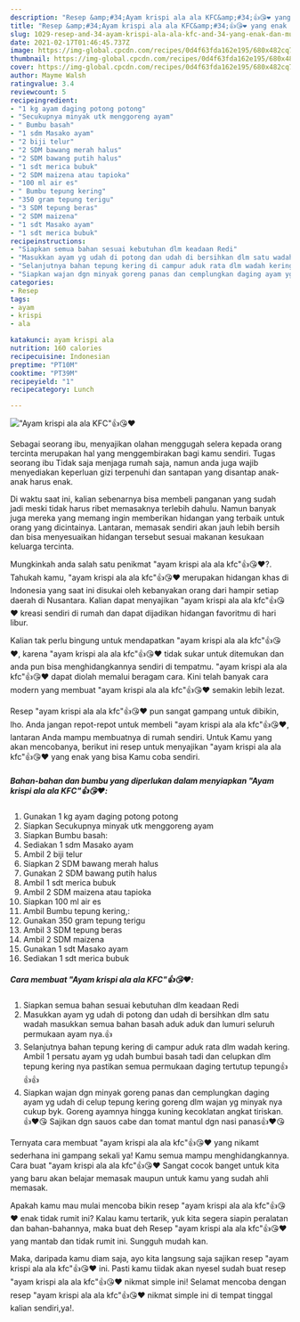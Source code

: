 ```yaml
---
description: "Resep &amp;#34;Ayam krispi ala ala KFC&amp;#34;👍😘❤️ yang enak dan Mudah Dibuat"
title: "Resep &amp;#34;Ayam krispi ala ala KFC&amp;#34;👍😘❤️ yang enak dan Mudah Dibuat"
slug: 1029-resep-and-34-ayam-krispi-ala-ala-kfc-and-34-yang-enak-dan-mudah-dibuat
date: 2021-02-17T01:46:45.737Z
image: https://img-global.cpcdn.com/recipes/0d4f63fda162e195/680x482cq70/ayam-krispi-ala-ala-kfc👍😘❤️-foto-resep-utama.jpg
thumbnail: https://img-global.cpcdn.com/recipes/0d4f63fda162e195/680x482cq70/ayam-krispi-ala-ala-kfc👍😘❤️-foto-resep-utama.jpg
cover: https://img-global.cpcdn.com/recipes/0d4f63fda162e195/680x482cq70/ayam-krispi-ala-ala-kfc👍😘❤️-foto-resep-utama.jpg
author: Mayme Walsh
ratingvalue: 3.4
reviewcount: 5
recipeingredient:
- "1 kg ayam daging potong potong"
- "Secukupnya minyak utk menggoreng ayam"
- " Bumbu basah"
- "1 sdm Masako ayam"
- "2 biji telur"
- "2 SDM bawang merah halus"
- "2 SDM bawang putih halus"
- "1 sdt merica bubuk"
- "2 SDM maizena atau tapioka"
- "100 ml air es"
- " Bumbu tepung kering"
- "350 gram tepung terigu"
- "3 SDM tepung beras"
- "2 SDM maizena"
- "1 sdt Masako ayam"
- "1 sdt merica bubuk"
recipeinstructions:
- "Siapkan semua bahan sesuai kebutuhan dlm keadaan Redi"
- "Masukkan ayam yg udah di potong dan udah di bersihkan dlm satu wadah masukkan semua bahan basah aduk aduk dan lumuri seluruh permukaan ayam nya.👍"
- "Selanjutnya bahan tepung kering di campur aduk rata dlm wadah kering. Ambil 1 persatu ayam yg udah bumbui basah tadi dan celupkan dlm tepung kering nya pastikan semua permukaan daging tertutup tepung👍👍👍"
- "Siapkan wajan dgn minyak goreng panas dan cemplungkan daging ayam yg udah di celup tepung kering goreng dlm wajan yg minyak nya cukup byk. Goreng ayamnya hingga kuning kecoklatan angkat tiriskan.👍❤️😘 Sajikan dgn sauos cabe dan tomat mantul dgn nasi panas👍❤️😘"
categories:
- Resep
tags:
- ayam
- krispi
- ala

katakunci: ayam krispi ala 
nutrition: 160 calories
recipecuisine: Indonesian
preptime: "PT10M"
cooktime: "PT39M"
recipeyield: "1"
recipecategory: Lunch

---
```



![&#34;Ayam krispi ala ala KFC&#34;👍😘❤️](https://img-global.cpcdn.com/recipes/0d4f63fda162e195/680x482cq70/ayam-krispi-ala-ala-kfc👍😘❤️-foto-resep-utama.jpg)

Sebagai seorang ibu, menyajikan olahan menggugah selera kepada orang tercinta merupakan hal yang menggembirakan bagi kamu sendiri. Tugas seorang ibu Tidak saja menjaga rumah saja, namun anda juga wajib menyediakan keperluan gizi terpenuhi dan santapan yang disantap anak-anak harus enak.

Di waktu  saat ini, kalian sebenarnya bisa membeli panganan yang sudah jadi meski tidak harus ribet memasaknya terlebih dahulu. Namun banyak juga mereka yang memang ingin memberikan hidangan yang terbaik untuk orang yang dicintainya. Lantaran, memasak sendiri akan jauh lebih bersih dan bisa menyesuaikan hidangan tersebut sesuai makanan kesukaan keluarga tercinta. 



Mungkinkah anda salah satu penikmat &#34;ayam krispi ala ala kfc&#34;👍😘❤️?. Tahukah kamu, &#34;ayam krispi ala ala kfc&#34;👍😘❤️ merupakan hidangan khas di Indonesia yang saat ini disukai oleh kebanyakan orang dari hampir setiap daerah di Nusantara. Kalian dapat menyajikan &#34;ayam krispi ala ala kfc&#34;👍😘❤️ kreasi sendiri di rumah dan dapat dijadikan hidangan favoritmu di hari libur.

Kalian tak perlu bingung untuk mendapatkan &#34;ayam krispi ala ala kfc&#34;👍😘❤️, karena &#34;ayam krispi ala ala kfc&#34;👍😘❤️ tidak sukar untuk ditemukan dan anda pun bisa menghidangkannya sendiri di tempatmu. &#34;ayam krispi ala ala kfc&#34;👍😘❤️ dapat diolah memalui beragam cara. Kini telah banyak cara modern yang membuat &#34;ayam krispi ala ala kfc&#34;👍😘❤️ semakin lebih lezat.

Resep &#34;ayam krispi ala ala kfc&#34;👍😘❤️ pun sangat gampang untuk dibikin, lho. Anda jangan repot-repot untuk membeli &#34;ayam krispi ala ala kfc&#34;👍😘❤️, lantaran Anda mampu membuatnya di rumah sendiri. Untuk Kamu yang akan mencobanya, berikut ini resep untuk menyajikan &#34;ayam krispi ala ala kfc&#34;👍😘❤️ yang enak yang bisa Kamu coba sendiri.

<!--inarticleads1-->

##### Bahan-bahan dan bumbu yang diperlukan dalam menyiapkan &#34;Ayam krispi ala ala KFC&#34;👍😘❤️:

1. Gunakan 1 kg ayam daging potong potong
1. Siapkan Secukupnya minyak utk menggoreng ayam
1. Siapkan  Bumbu basah:
1. Sediakan 1 sdm Masako ayam
1. Ambil 2 biji telur
1. Siapkan 2 SDM bawang merah halus
1. Gunakan 2 SDM bawang putih halus
1. Ambil 1 sdt merica bubuk
1. Ambil 2 SDM maizena atau tapioka
1. Siapkan 100 ml air es
1. Ambil  Bumbu tepung kering,:
1. Gunakan 350 gram tepung terigu
1. Ambil 3 SDM tepung beras
1. Ambil 2 SDM maizena
1. Gunakan 1 sdt Masako ayam
1. Sediakan 1 sdt merica bubuk




<!--inarticleads2-->

##### Cara membuat &#34;Ayam krispi ala ala KFC&#34;👍😘❤️:

1. Siapkan semua bahan sesuai kebutuhan dlm keadaan Redi
1. Masukkan ayam yg udah di potong dan udah di bersihkan dlm satu wadah masukkan semua bahan basah aduk aduk dan lumuri seluruh permukaan ayam nya.👍
1. Selanjutnya bahan tepung kering di campur aduk rata dlm wadah kering. Ambil 1 persatu ayam yg udah bumbui basah tadi dan celupkan dlm tepung kering nya pastikan semua permukaan daging tertutup tepung👍👍👍
1. Siapkan wajan dgn minyak goreng panas dan cemplungkan daging ayam yg udah di celup tepung kering goreng dlm wajan yg minyak nya cukup byk. Goreng ayamnya hingga kuning kecoklatan angkat tiriskan.👍❤️😘 Sajikan dgn sauos cabe dan tomat mantul dgn nasi panas👍❤️😘




Ternyata cara membuat &#34;ayam krispi ala ala kfc&#34;👍😘❤️ yang nikamt sederhana ini gampang sekali ya! Kamu semua mampu menghidangkannya. Cara buat &#34;ayam krispi ala ala kfc&#34;👍😘❤️ Sangat cocok banget untuk kita yang baru akan belajar memasak maupun untuk kamu yang sudah ahli memasak.

Apakah kamu mau mulai mencoba bikin resep &#34;ayam krispi ala ala kfc&#34;👍😘❤️ enak tidak rumit ini? Kalau kamu tertarik, yuk kita segera siapin peralatan dan bahan-bahannya, maka buat deh Resep &#34;ayam krispi ala ala kfc&#34;👍😘❤️ yang mantab dan tidak rumit ini. Sungguh mudah kan. 

Maka, daripada kamu diam saja, ayo kita langsung saja sajikan resep &#34;ayam krispi ala ala kfc&#34;👍😘❤️ ini. Pasti kamu tiidak akan nyesel sudah buat resep &#34;ayam krispi ala ala kfc&#34;👍😘❤️ nikmat simple ini! Selamat mencoba dengan resep &#34;ayam krispi ala ala kfc&#34;👍😘❤️ nikmat simple ini di tempat tinggal kalian sendiri,ya!.

